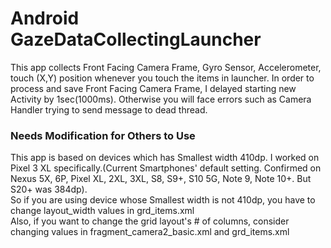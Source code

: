 # Android GazeDataCollectingLauncher
This app collects Front Facing Camera Frame, Gyro Sensor, Accelerometer, touch (X,Y) position whenever you touch the items in launcher. In order to process and save Front Facing Camera Frame, I delayed starting new Activity by 1sec(1000ms). Otherwise you will face errors such as Camera Handler trying to send message to dead thread.
### Needs Modification for Others to Use
This app is based on devices which has Smallest width 410dp. I worked on Pixel 3 XL specifically.(Current Smartphones' default setting. Confirmed on Nexus 5X, 6P, Pixel XL, 2XL, 3XL, S8, S9+, S10 5G, Note 9, Note 10+. But S20+ was 384dp). <br>
So if you are using device whose Smallest width is not 410dp, you have to change layout_width values in grd_items.xml<br>
Also, if you want to change the grid layout's # of columns, consider changing values in fragment_camera2_basic.xml and grd_items.xml<br>

